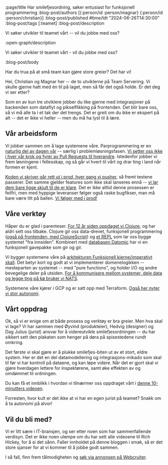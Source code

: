 :page/title Har smilefjesordning, søker entusiast for funksjonell programmering
:blog-post/authors [{:person/id :person/magnar} {:person/id :person/christian}]
:blog-post/published #time/ldt "2024-06-26T14:30:00"
:blog-post/tags [:teamet]
:blog-post/description

Vi søker utvikler til teamet vårt -- vil du jobbe med oss?

:open-graph/description

Vi søker utvikler til teamet vårt - vil du jobbe med oss?

:blog-post/body

Har du trua på at små team kan gjøre store greier? Det har vi!

Hei, Christian og Magnar her -- de to utviklerne på Team Servering. Vi skulle gjerne
hatt med én til på laget, men så får det også holde. Er det deg vi ser etter?

Som en av kun tre utviklere jobber du like gjerne med integrasjoner på backenden
som dataflyt og pikselflikking på frontenden. Det blir bare oss, så vi må alle
ta i et tak der det trengs. Det er greit om du ikke er ekspert på alt -- det er
ikke vi heller -- men du må ha lyst til å lære.

## Vår arbeidsform

Vi jobber sammen om å lage systemene våre. Parprogrammering er en [naturlig del
av dagen vår](https://www.zombieclj.no) -- særlig i problemløsningsfasen. [Vi setter oss ikke i hver vår krok
og fyrer av Pull Requests til hverandre](/pull-requests/). Istedenfor jobber vi frem løsningene i
fellesskap, og så går vi hvert til vårt og drar ting i land når formen er kjent.

[Koden vi skriver går rett ut i prod, hver gang vi pusher](/kontinuerlig-integrasjon/), så fremt testene
passerer. Det samme gjelder features som ikke skal lanseres ennå -- [vi lar dem bare ligge skjult til de er klare](/om-kroner-og-flagg/). Det er ikke alltid denne prosessen er
feilfri, men med hyppige leveranser følger også raske bugfikser, man må bare
være litt på ballen. [Vi følger med i prod!](/85-sekunder/)

## Våre verktøy

Håper du er glad i parenteser. [For 12 år siden oppdaget vi Clojure](/clojure/), og har aldri
sett oss tilbake. Clojure gir oss data-drevet, funksjonell
programmering ([også på frontenden, med ClojureScript](/datadreven-frontend/)) og [et REPL](https://www.kodemaker.no/blogg/2022-10-repl/) som lar oss bygge systemet "fra innsiden". Kombinert
med [databasen Datomic](/smakebiter-av-datomic/) har vi en funksjonell gavepakke som gir og gir.

Vi bygger systemene våre på [arkitekturen Funksjonell kjerne/imperativt skall](/fk-is/).
Det betyr kort og godt at vi implementerer domenelogikken -- mesteparten av
systemet -- med "pure functions", og holder I/O og andre bevegelige deler på
utsiden. [For å kommunisere mellom systemer, dele data og legge ting på kø bruker
vi NATS](/nyttig-nats/).

Systemene våre kjører i GCP og er satt opp med Terraform. [Også her nyter vi stor
autonomi](https://www.kodemaker.no/blogg/2019-12-devops/).

## Vårt oppdrag

Ok, så vi er enige om at både prosess og verktøy er bra greier. Men hva skal vi
lage? Vi har sammen med Øyvind (produkteier), Hedvig (designer) og Dag Julius
(jurist) ansvar for å videreutvikle smilefjesordningen -- du har sikkert sett den
plakaten som henger på døra på spisestedene rundt omkring.

Det første vi skal gjøre er å plukke smilefjes-biten ut av et stort, eldre
system. Her er det en del datamodellering og integrasjons-mikado som skal til
før vi har kontroll på dataene, og kan løpe videre. Når det er gjort skal vi
gjøre hverdagen lettere for inspektørene, samt øke effekten av og omdømmet til
ordningen.

Du kan få et innblikk i hvordan vi tilnærmer oss oppdraget vårt i [denne
10-minutters videoen](/utviklingsstrategi/).

Forresten, hvor kult er det ikke at vi har en egen jurist på teamet? Snakk om å
ta autonomi på alvor!

## Vil du bli med?

Vi er litt sære i IT-bransjen, og ser etter noen som har sammenfallende
verdisyn. Det er ikke noen ulempe om du har sett alle videoene til Rich Hickey,
for å si det sånn. Faller innholdet på denne bloggen i smak, så er det store
sjanser for at vi kommer til å jobbe godt sammen.

I så fall, finn frem tålmodigheten og [søk via annonsen på Webcruiter](https://100500.webcruiter.no/Main2/Recruit/Public/4769469061?language=nb&link_source_id=0).
